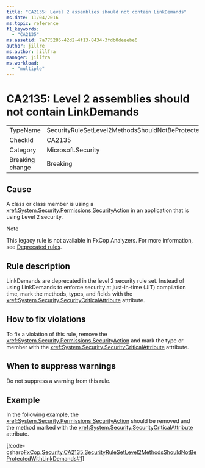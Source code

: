 ```yaml
---
title: "CA2135: Level 2 assemblies should not contain LinkDemands"
ms.date: 11/04/2016
ms.topic: reference
f1_keywords:
  - "CA2135"
ms.assetid: 7a775285-42d2-4f13-8434-3fdb0deeebe6
author: jillre
ms.author: jillfra
manager: jillfra
ms.workload:
  - "multiple"
---
```

# CA2135: Level 2 assemblies should not contain LinkDemands

|||
|-|-|
|TypeName|SecurityRuleSetLevel2MethodsShouldNotBeProtectedWithLinkDemands|
|CheckId|CA2135|
|Category|Microsoft.Security|
|Breaking change|Breaking|

## Cause
A class or class member is using a <xref:System.Security.Permissions.SecurityAction> in an application that is using Level 2 security.

> [!NOTE]
> This legacy rule is not available in FxCop Analyzers. For more information, see [Deprecated rules](fxcop-rule-port-status.md#deprecated-rules).

## Rule description
LinkDemands are deprecated in the level 2 security rule set. Instead of using LinkDemands to enforce security at just-in-time (JIT) compilation time, mark the methods, types, and fields with the <xref:System.Security.SecurityCriticalAttribute> attribute.

## How to fix violations
To fix a violation of this rule, remove the <xref:System.Security.Permissions.SecurityAction> and mark the type or member with the <xref:System.Security.SecurityCriticalAttribute> attribute.

## When to suppress warnings
Do not suppress a warning from this rule.

## Example
In the following example, the <xref:System.Security.Permissions.SecurityAction> should be removed and the method marked with the <xref:System.Security.SecurityCriticalAttribute> attribute.

[!code-csharp[FxCop.Security.CA2135.SecurityRuleSetLevel2MethodsShouldNotBeProtectedWithLinkDemands#1](../code-quality/codesnippet/CSharp/ca2135-level-2-assemblies-should-not-contain-linkdemands_1.cs)]

